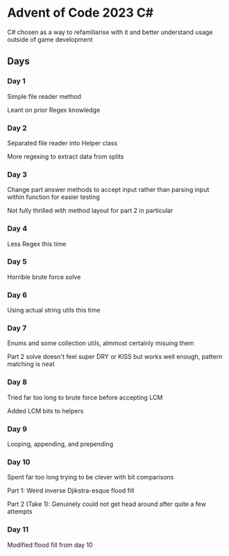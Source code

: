 # Advent of Code 2023 C#

C# chosen as a way to refamiliarise with it and better understand usage outside of game development

## Days

### Day 1
Simple file reader method

Leant on prior Regex knowledge 

### Day 2
Separated file reader into Helper class

More regexing to extract data from splits

### Day 3
Change part answer methods to accept input rather than parsing input within function for easier testing

Not fully thrilled with method layout for part 2 in particular

### Day 4
Less Regex this time

### Day 5

Horrible brute force solve

### Day 6

Using actual string utils this time

### Day 7

Enums and some collection utils, almmost certainly misuing them

Part 2 solve doesn't feel super DRY or KISS but works well enough, pattern matching is neat

### Day 8

Tried far too long to brute force before accepting LCM

Added LCM bits to helpers

### Day 9

Looping, appending, and prepending

### Day 10

Spent far too long trying to be clever with bit comparisons

Part 1: Weird inverse Djikstra-esque flood fill

Part 2 (Take 1): Genuinely could not get head around after quite a few attempts

### Day 11

Modified flood fill from day 10